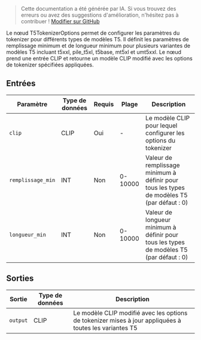 > Cette documentation a été générée par IA. Si vous trouvez des erreurs ou avez des suggestions d'amélioration, n'hésitez pas à contribuer ! [Modifier sur GitHub](https://github.com/Comfy-Org/embedded-docs/blob/main/comfyui_embedded_docs/docs/T5TokenizerOptions/fr.md)

Le nœud T5TokenizerOptions permet de configurer les paramètres du tokenizer pour différents types de modèles T5. Il définit les paramètres de remplissage minimum et de longueur minimum pour plusieurs variantes de modèles T5 incluant t5xxl, pile_t5xl, t5base, mt5xl et umt5xxl. Le nœud prend une entrée CLIP et retourne un modèle CLIP modifié avec les options de tokenizer spécifiées appliquées.

## Entrées

| Paramètre | Type de données | Requis | Plage | Description |
|-----------|-----------|----------|-------|-------------|
| `clip` | CLIP | Oui | - | Le modèle CLIP pour lequel configurer les options du tokenizer |
| `remplissage_min` | INT | Non | 0-10000 | Valeur de remplissage minimum à définir pour tous les types de modèles T5 (par défaut : 0) |
| `longueur_min` | INT | Non | 0-10000 | Valeur de longueur minimum à définir pour tous les types de modèles T5 (par défaut : 0) |

## Sorties

| Sortie | Type de données | Description |
|-------------|-----------|-------------|
| `output` | CLIP | Le modèle CLIP modifié avec les options de tokenizer mises à jour appliquées à toutes les variantes T5 |
